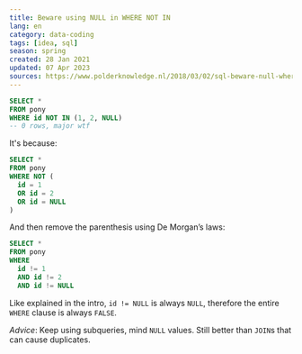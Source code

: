 ```yaml
---
title: Beware using NULL in WHERE NOT IN
lang: en 
category: data-coding
tags: [idea, sql]
season: spring
created: 28 Jan 2021
updated: 07 Apr 2023
sources: https://www.polderknowledge.nl/2018/03/02/sql-beware-null-where-not/
---
```

 
```sql
SELECT *
FROM pony  
WHERE id NOT IN (1, 2, NULL)
-- 0 rows, major wtf
```
 
It's because:
```sql
SELECT *
FROM pony  
WHERE NOT (  
  id = 1  
  OR id = 2  
  OR id = NULL  
)
```

And then remove the parenthesis using De Morgan’s laws:

```sql
SELECT *
FROM pony  
WHERE
  id != 1  
  AND id != 2  
  AND id != NULL
```
 
Like explained in the intro, `id != NULL` is always `NULL`, therefore the entire `WHERE` clause is always `FALSE`.

*Advice*:
Keep using subqueries, mind `NULL` values. Still better than `JOIN`s that can cause duplicates.
